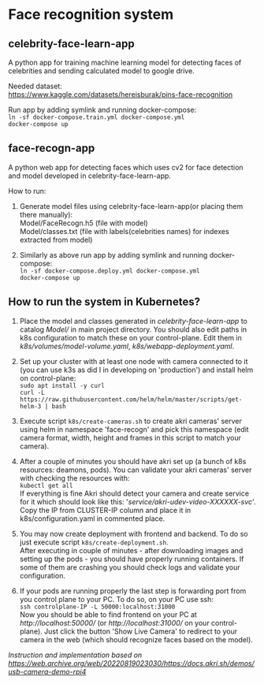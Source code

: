 # Face recognition system

## celebrity-face-learn-app

A python app for training machine learning model for detecting faces of celebrities and sending calculated model to google drive.

Needed dataset:  
https://www.kaggle.com/datasets/hereisburak/pins-face-recognition

Run app by adding symlink and running docker-compose:  
`ln -sf docker-compose.train.yml docker-compose.yml`  
`docker-compose up`

## face-recogn-app

A python web app for detecting faces which uses cv2 for face detection and model developed in celebrity-face-learn-app.

How to run:

1. Generate model files using celebrity-face-learn-app(or placing them there manually):  
   Model/FaceRecogn.h5 (file with model)  
   Model/classes.txt (file with labels(celebrities names) for indexes extracted from model)

2. Similarly as above run app by adding symlink and running docker-compose:  
   `ln -sf docker-compose.deploy.yml docker-compose.yml`  
   `docker-compose up`

## How to run the system in Kubernetes?

1. Place the model and classes generated in *celebrity-face-learn-app* to catalog *Model/* in main project directory. You should also edit paths in k8s configuration to match these on your control-plane. Edit them in *k8s/volumes/model-volume.yaml*, *k8s/webapp-deployment.yaml*.

2. Set up your cluster with at least one node with camera connected to it (you can use k3s as did I in developing on 'production') and install helm on control-plane:  
   `sudo apt install -y curl`  
   `curl -L https://raw.githubusercontent.com/helm/helm/master/scripts/get-helm-3 | bash`  

3. Execute script `k8s/create-cameras.sh` to create akri cameras' server using helm in namespace 'face-recogn' and pick this namespace (edit camera format, width, height and frames in this script to match your camera).

4. After a couple of minutes you should have akri set up (a bunch of k8s resources: deamons, pods). You can validate your akri cameras' server with checking the resources with:  
   `kubectl get all`  
   If everything is fine Akri should detect your camera and create service for it which should look like this: '*service/akri-udev-video-XXXXXX-svc*'. Copy the IP from CLUSTER-IP column and place it in k8s/configuration.yaml in commented place.

5. You may now create deployment with frontend and backend. To do so just execute script `k8s/create-deployment.sh`.  
   After executing in couple of minutes - after downloading images and setting up the pods - you should have properly running containers. If some of them are crashing you should check logs and validate your configuration.

6. If your pods are running properly the last step is forwarding port from you control plane to your PC. To do so, on your PC use ssh:  
   `ssh controlplane-IP -L 50000:localhost:31000`  
   Now you should be able to find frontend on your PC at *http://localhost:50000/* (or *http://localhost:31000/* on your control-plane). Just click the button 'Show Live Camera' to redirect to your camera in the web (which should recognize faces based on the model).

*Instruction and implementation based on _https://web.archive.org/web/20220819023030/https://docs.akri.sh/demos/usb-camera-demo-rpi4_*